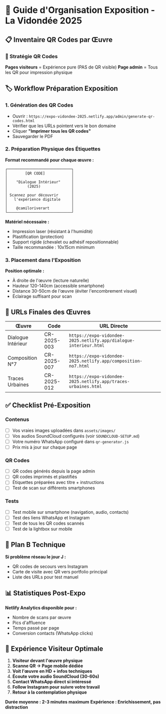 # 🎨 Guide d'Organisation Exposition - La Vidondée 2025

## 📋 Inventaire QR Codes par Œuvre

### 🎯 Stratégie QR Codes

**Pages visiteurs** = Expérience pure (PAS de QR visible)
**Page admin** = Tous les QR pour impression physique

## 🏷️ Workflow Préparation Exposition

### 1. Génération des QR Codes
- Ouvrir : `https://expo-vidondee-2025.netlify.app/admin/generate-qr-codes.html`
- Vérifier que les URLs pointent vers le bon domaine
- Cliquer **"Imprimer tous les QR codes"**
- Sauvegarder le PDF

### 2. Préparation Physique des Étiquettes

**Format recommandé pour chaque œuvre :**
```
┌─────────────────────────────┐
│        [QR CODE]            │
│                             │
│    "Dialogue Intérieur"     │
│         (2025)              │
│                             │
│ Scannez pour découvrir      │
│   l'expérience digitale     │
│                             │
│    @camiloriverart          │
└─────────────────────────────┘
```

**Matériel nécessaire :**
- Impression laser (résistant à l'humidité)
- Plastification (protection)
- Support rigide (chevalet ou adhésif repositionnable)
- Taille recommandée : 10x15cm minimum

### 3. Placement dans l'Exposition

**Position optimale :**
- À droite de l'œuvre (lecture naturelle)
- Hauteur 120-140cm (accessible smartphone)
- Distance 30-50cm de l'œuvre (éviter l'encombrement visuel)
- Éclairage suffisant pour scan

## 📱 URLs Finales des Œuvres

| Œuvre | Code | URL Directe |
|-------|------|-------------|
| Dialogue Intérieur | CR-2025-003 | `https://expo-vidondee-2025.netlify.app/dialogue-interieur.html` |
| Composition N°7 | CR-2025-007 | `https://expo-vidondee-2025.netlify.app/composition-no7.html` |
| Traces Urbaines | CR-2025-012 | `https://expo-vidondee-2025.netlify.app/traces-urbaines.html` |

## ✅ Checklist Pré-Exposition

### Contenus
- [ ] Vos vraies images uploadées dans `assets/images/`
- [ ] Vos audios SoundCloud configurés (voir `SOUNDCLOUD-SETUP.md`)
- [ ] Votre numéro WhatsApp configuré dans `qr-generator.js`
- [ ] Prix mis à jour sur chaque page

### QR Codes
- [ ] QR codes générés depuis la page admin
- [ ] QR codes imprimés et plastifiés
- [ ] Étiquettes préparées avec titre + instructions
- [ ] Test de scan sur différents smartphones

### Tests
- [ ] Test mobile sur smartphone (navigation, audio, contacts)
- [ ] Test des liens WhatsApp et Instagram
- [ ] Test de tous les QR codes scannés
- [ ] Test de la lightbox sur mobile

## 🚨 Plan B Technique

**Si problème réseau le jour J :**
- QR codes de secours vers Instagram
- Carte de visite avec QR vers portfolio principal
- Liste des URLs pour test manuel

## 📊 Statistiques Post-Expo

**Netlify Analytics disponible pour :**
- Nombre de scans par œuvre
- Pics d'affluence
- Temps passé par page
- Conversion contacts (WhatsApp clicks)

## 🎯 Expérience Visiteur Optimale

1. **Visiteur devant l'œuvre physique**
2. **Scanne QR → Page mobile dédiée**
3. **Voit l'œuvre en HD + infos techniques**
4. **Écoute votre audio SoundCloud (30-60s)**
5. **Contact WhatsApp direct si intéressé**
6. **Follow Instagram pour suivre votre travail**
7. **Retour à la contemplation physique**

**Durée moyenne : 2-3 minutes maximum**
**Expérience : Enrichissement, pas distraction**